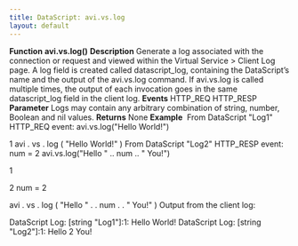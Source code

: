 ```yaml
---
title: DataScript: avi.vs.log
layout: default
---
```

**Function** **avi.vs.log()** **Description** Generate a log associated with the connection or request and viewed within the Virtual Service > Client Log page. A log field is created called datascript_log, containing the DataScript’s name and the output of the avi.vs.log command. If avi.vs.log is called multiple times, the output of each invocation goes in the same datascript_log field in the client log. **Events** HTTP_REQ
HTTP_RESP **Parameter** Logs may contain any arbitrary combination of string, number, Boolean and nil values. **Returns** None **Example**  From DataScript "Log1" HTTP_REQ event:
avi.vs.log("Hello World!")

1 avi . vs . log ( "Hello World!" )
  From DataScript "Log2" HTTP_RESP event:
num = 2 avi.vs.log("Hello " .. num .. " You!")

1

2 num  =  2

avi . vs . log ( "Hello "  . .  num  . .  " You!" )
  Output from the client log:

DataScript Log: [string "Log1"]:1: Hello World! DataScript Log: [string "Log2"]:1: Hello 2 You!